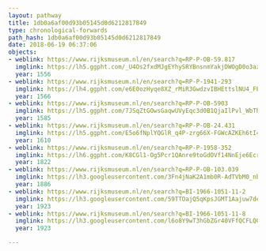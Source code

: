 ```yaml
---
layout: pathway
title: 1db0a6af00d93b05145d0d6212817849
type: chronological-forwards
path_hash: 1db0a6af00d93b05145d0d6212817849
date: 2018-06-19 06:37:06
objects:
- weblink: https://www.rijksmuseum.nl/en/search?q=RP-P-OB-59.817
  imglink: https://lh5.ggpht.com/_U4Os2fxdMJgEYhySRYBnsnmYakjDWOgD0o3az4zn75nAKGkTcAGTYvAhgZ2lBQXeQxWDkuIg8z6plY22CWesV106Us=s200
  year: 1556
- weblink: https://www.rijksmuseum.nl/en/search?q=RP-P-1941-293
  imglink: https://lh4.ggpht.com/e6E0ozHyqe8XZ_rMiR3GwdzvIBHEttslNU4_FEQoXuROJtV07CiyDHb3MWVyX3XSsehnSOvvkPsXJWwXAHLEDvdSHqrs=s200
  year: 1566
- weblink: https://www.rijksmuseum.nl/en/search?q=RP-P-OB-5903
  imglink: https://lh5.ggpht.com/7JSqZtGOwsGaqwUVyEqc3d0B1QjaIlPvl_WbThoQ9fupC22cm6g9UoPAY1HjnzkwTzPlvqU7jZikSEV2PiICrEGtoZsz=s200
  year: 1585
- weblink: https://www.rijksmuseum.nl/en/search?q=RP-P-OB-24.431
  imglink: https://lh5.ggpht.com/E5o6fNplYQGlR_q4P-zrg66X-FGWcAZKEh6tI46cztgTh3Q0ZTuN__UpSOi4ENv0QTWA5uinjhONB8hCN-79xONGdQ=s200
  year: 1610
- weblink: https://www.rijksmuseum.nl/en/search?q=RP-P-1958-352
  imglink: https://lh6.ggpht.com/K8CGl1-Og5Pcr1QAnre9toGdOVf14NnEje6EcreSzXZWKZAAksz6ceyrqETH-bH1z7c-AvFVVGiWZ-KnvbE5uvACKXw=s200
  year: 1822
- weblink: https://www.rijksmuseum.nl/en/search?q=RP-P-OB-103.039
  imglink: https://lh3.googleusercontent.com/3Fn4jNaK2A1mb0R-AdTVbM0_nb9CIudon9xlIYpZnEGOnVp0YLqdOmU5NWH4YrWanoRMdnDHqhJtH_M1B4hW8_HQIvE=s200
  year: 1886
- weblink: https://www.rijksmuseum.nl/en/search?q=BI-1966-1051-11-2
  imglink: https://lh3.googleusercontent.com/59TTOajQ5qKpsJGMT1Aajuw7dekdc44AgTXmeKNu735nJMr9bi2yXVD4Xv63TpCSr5sQqDDncusqD75PGCrdvnSEGvuL=s200
  year: 1923
- weblink: https://www.rijksmuseum.nl/en/search?q=BI-1966-1051-11-8
  imglink: https://lh3.googleusercontent.com/l6o8Y9wT3hGbZGr40VFfQCFLQ0-EJCm57djXjG1SKrt5pCTQECqALPufxkaJlNp-EhskjqruLSd7aLHn9t371et87QM=s200
  year: 1923

---
```

